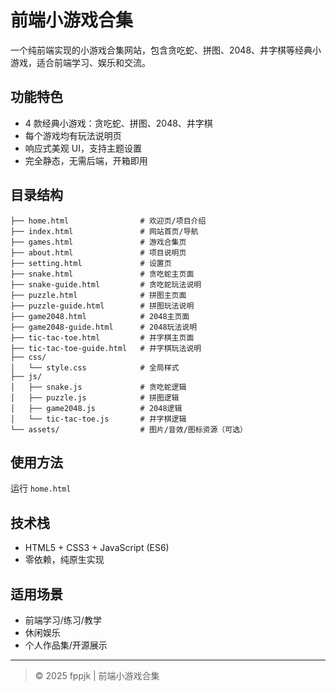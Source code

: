 # 前端小游戏合集

一个纯前端实现的小游戏合集网站，包含贪吃蛇、拼图、2048、井字棋等经典小游戏，适合前端学习、娱乐和交流。

## 功能特色
- 4 款经典小游戏：贪吃蛇、拼图、2048、井字棋
- 每个游戏均有玩法说明页
- 响应式美观 UI，支持主题设置
- 完全静态，无需后端，开箱即用

## 目录结构
```
├── home.html                # 欢迎页/项目介绍
├── index.html               # 网站首页/导航
├── games.html               # 游戏合集页
├── about.html               # 项目说明页
├── setting.html             # 设置页
├── snake.html               # 贪吃蛇主页面
├── snake-guide.html         # 贪吃蛇玩法说明
├── puzzle.html              # 拼图主页面
├── puzzle-guide.html        # 拼图玩法说明
├── game2048.html            # 2048主页面
├── game2048-guide.html      # 2048玩法说明
├── tic-tac-toe.html         # 井字棋主页面
├── tic-tac-toe-guide.html   # 井字棋玩法说明
├── css/
│   └── style.css            # 全局样式
├── js/
│   ├── snake.js             # 贪吃蛇逻辑
│   ├── puzzle.js            # 拼图逻辑
│   ├── game2048.js          # 2048逻辑
│   └── tic-tac-toe.js       # 井字棋逻辑
└── assets/                  # 图片/音效/图标资源（可选）
```

## 使用方法
运行 `home.html`  

## 技术栈
- HTML5 + CSS3 + JavaScript (ES6)
- 零依赖，纯原生实现

## 适用场景
- 前端学习/练习/教学
- 休闲娱乐
- 个人作品集/开源展示


---

> © 2025 fppjk | 前端小游戏合集 
